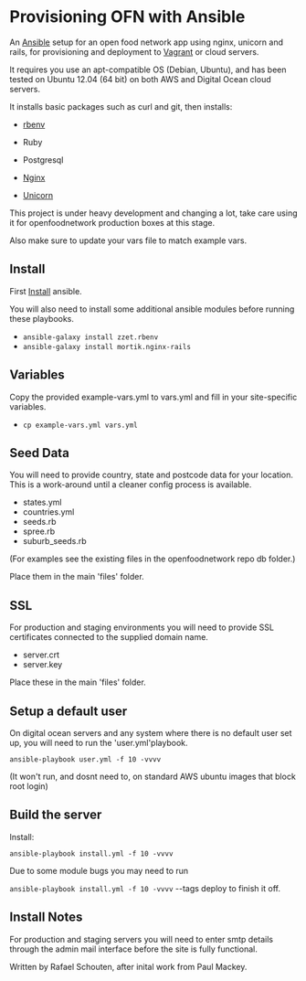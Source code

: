 Provisioning OFN with Ansible
===========================================

An [Ansible] setup for an open food network app using nginx, unicorn and rails, 
for provisioning and deployment to [Vagrant] or cloud servers.

It requires you use an apt-compatible OS (Debian, Ubuntu), and has been tested on Ubuntu 12.04 (64 bit) on both AWS and Digital Ocean cloud servers.

It installs basic packages such as curl and git, then installs:

* [rbenv]
* Ruby
* Postgresql
* [Nginx]
* [Unicorn]

  [Ansible]: http://ansible.cc
  [Vagrant]: http://www.vagrantup.com
  [rbenv]: https://github.com/sstephenson/rbenv
  [Nginx]: http://nginx.org/h
  [Unicorn]: http://unicorn.bogomips.org/


This project is under heavy development and changing a lot, take care using it for openfoodnetwork
production boxes at this stage.

Also make sure to update your vars file to match example vars.


Install
-------

First [Install] ansible.

[Install]: http://docs.ansible.com/intro_installation.html

You will also need to install some additional ansible modules before running these playbooks. 

* `ansible-galaxy install zzet.rbenv`
* `ansible-galaxy install mortik.nginx-rails`

Variables
---------

Copy the provided example-vars.yml to vars.yml and fill in your site-specific variables.

* `cp example-vars.yml vars.yml`

Seed Data
---------

You will need to provide country, state and postcode data for your location. This is a work-around until a cleaner config process is available.

* states.yml
* countries.yml
* seeds.rb
* spree.rb
* suburb_seeds.rb

(For examples see the existing files in the openfoodnetwork repo db folder.)

Place them in the main 'files' folder.

SSL
---

For production and staging environments you will need to provide SSL certificates connected to the supplied domain name.

* server.crt 
* server.key 

Place these in the main 'files' folder.

Setup a default user
------------------

On digital ocean servers and any system where there is no default user set up, you will need to run the 'user.yml'playbook.

`ansible-playbook user.yml -f 10 -vvvv`

(It won't run, and dosnt need to, on standard AWS ubuntu images that block root login)

Build the server
----------------

Install:

`ansible-playbook install.yml -f 10 -vvvv`

Due to some module bugs you may need to run

`ansible-playbook install.yml -f 10 -vvvv` --tags deploy
to finish it off.


Install Notes
-------------

For production and staging servers you will need to enter smtp details through the admin mail interface before the site is fully functional.


Written by Rafael Schouten, after inital work from Paul Mackey.


